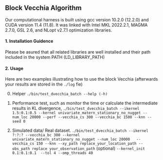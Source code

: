 ## Block Vecchia Algorithm 

Our computational harness is built using gcc version 10.2.0 (12.2.0) and CUDA version 11.4 (11.8). It was linked with Intel MKL 2022.2.1, MAGMA 2.7.0, GSL 2.6, and NLopt v2.7.1 optimization libraries. 

#### 1. Installation Guidence

Please be asured that all related libraries are well installed and their path included in the system PATH (LD_LIBRARY_PATH)

#### 2. Usage 

Here are two examples illustrating how to use the block Vecchia (afterwards your results are stored in the `./log` fie)

0. Helper 
`./bin/test_dvecchia_batch --help (-h)`

1. Performance test, such as monitor the time or calculate the intermediate results in KL divergence,
`./bin/test_dvecchia_batch --ikernel 1.5:0.1:0.5 --kernel univariate_matern_stationary_no_nugget --num_loc 20000 --perf --vecchia_cs 300 --vecchia_bc 1500 --knn --seed 0`

2. Simulated data/ Real dataset.
`./bin/test_dvecchia_batch --ikernel ?:?:? --vecchia_bc 300 --kernel univariate_matern_stationary_no_nugget --num_loc 20000   --vecchia_cs 150 --knn --xy_path replace_your_location_path --obs_path replace your_observation_path`
(optional)
`--kernel_init 0.1:0.1:0.1  --tol 4 --omp_threads 40`

